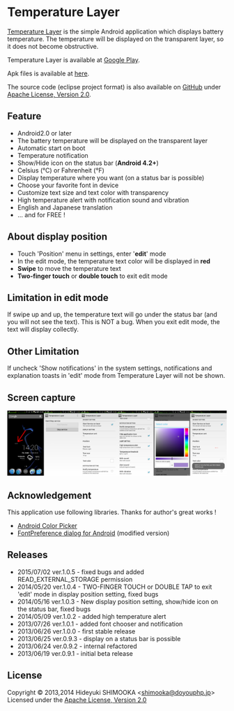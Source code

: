 Temperature Layer
==
[Temperature Layer] is the simple Android application which displays battery temperature. The temperature will be displayed on the transparent layer, so it does not become obstructive.

Temperature Layer is available at [Google Play].

Apk files is available at [here](https://www.dropbox.com/sh/0c8u8q45v6vs8es/AAAjNQ0GiQj1sJ3LEwUiV0SHa/TemperatureLayer). 

The source code (eclipse project format) is also available on [GitHub](https://github.com/shimooka/TemperatureLayer) under [Apache License, Version 2.0][Apache].

Feature
--
- Android2.0 or later
- The battery temperature will be displayed on the transparent layer
- Automatic start on boot
- Temperature notification
- Show/Hide icon on the status bar (**Android 4.2+**)
- Celsius (°C) or Fahrenheit (°F)
- Display temperature where you want (on a status bar is possible)
- Choose your favorite font in device
- Customize text size and text color with transparency
- High temperature alert with notification sound and vibration
- English and Japanese translation
- ... and for FREE !

About display position
--

- Touch 'Position' menu in settings, enter '**edit**' mode
- In the edit mode, the temperature text color will be displayed in **red**
- **Swipe** to move the temperature text
- **Two-finger touch** or **double touch** to exit edit mode

Limitation in edit mode
--
If swipe up and up, the temperature text will go under the status bar (and you will not see the text). This is NOT a bug. When you exit edit mode, the text will display collectly.

Other Limitation
--
If uncheck 'Show notifications' in the system settings, notifications and explanation toasts in 'edit' mode from Temperature Layer will not be shown.

Screen capture
--------------
![All screen of Temperature Layer](capture.png)

Acknowledgement
---------------
This application use following libraries. Thanks for author's great works !

- [Android Color Picker]
- [FontPreference dialog for Android] (modified version)

Releases
--------
- 2015/07/02 ver.1.0.5 - fixed bugs and added READ_EXTERNAL_STORAGE permission
- 2014/05/20 ver.1.0.4 - TWO-FINGER TOUCH or DOUBLE TAP to exit 'edit' mode in display position setting, fixed bugs
- 2014/05/16 ver.1.0.3 - New display position setting, show/hide icon on the status bar, fixed bugs
- 2014/05/09 ver.1.0.2 - added high temperature alert
- 2013/07/26 ver.1.0.1 - added font chooser and notification
- 2013/06/26 ver.1.0.0 - first stable release
- 2013/06/25 ver.0.9.3 - display on a status bar is possible
- 2013/06/24 ver.0.9.2 - internal refactored
- 2013/06/19 ver.0.9.1 - initial beta release

License
-------
Copyright &copy; 2013,2014 Hideyuki SHIMOOKA &lt;shimooka@doyouphp.jp&gt;
Licensed under the [Apache License, Version 2.0][Apache]

[Apache]: http://www.apache.org/licenses/LICENSE-2.0
[Android Color Picker]: https://code.google.com/p/android-color-picker/
[Temperature Layer]: https://play.google.com/store/apps/details?id=jp.doyouphp.android.temperaturelayer
[Google Play]: https://play.google.com/store/apps/details?id=jp.doyouphp.android.temperaturelayer
[FontPreference dialog for Android]: http://www.ulduzsoft.com/2012/01/fontpreference-dialog-for-android/

